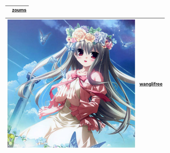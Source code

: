 |  | [zoums](https://coding.net/u/zoums) |
| :--- | :--- |


| ![](/assets/member/wanglifree.png) | [wanglifree](https://www.gitbook.com/book/zoums/osi-book/edit#) |
| :--- | :--- |




